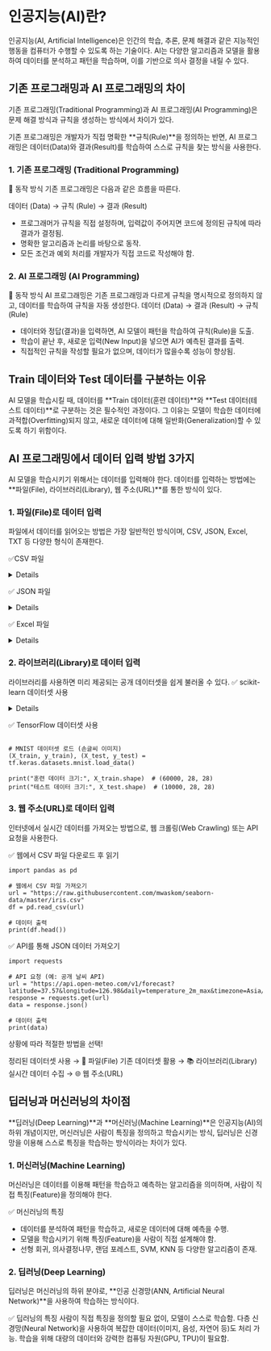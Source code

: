 # 인공지능(AI)란?
인공지능(AI, Artificial Intelligence)은 인간의 학습, 추론, 문제 해결과 같은 지능적인 행동을 컴퓨터가 수행할 수 있도록 하는 기술이다. AI는 다양한 알고리즘과 모델을 활용하여 데이터를 분석하고 패턴을 학습하며, 이를 기반으로 의사 결정을 내릴 수 있다.

## 기존 프로그래밍과 AI 프로그래밍의 차이
기존 프로그래밍(Traditional Programming)과 AI 프로그래밍(AI Programming)은 문제 해결 방식과 규칙을 생성하는 방식에서 차이가 있다.

기존 프로그래밍은 개발자가 직접 명확한 **규칙(Rule)**을 정의하는 반면,
AI 프로그래밍은 데이터(Data)와 결과(Result)를 학습하여 스스로 규칙을 찾는 방식을 사용한다.

### 1. 기존 프로그래밍 (Traditional Programming)
🔹 동작 방식
기존 프로그래밍은 다음과 같은 흐름을 따른다.

데이터 (Data) → 규칙 (Rule) → 결과 (Result)

- 프로그래머가 규칙을 직접 설정하며, 입력값이 주어지면 코드에 정의된 규칙에 따라 결과가 결정됨.
- 명확한 알고리즘과 논리를 바탕으로 동작.
- 모든 조건과 예외 처리를 개발자가 직접 코드로 작성해야 함.

### 2. AI 프로그래밍 (AI Programming)
🔹 동작 방식
AI 프로그래밍은 기존 프로그래밍과 다르게 규칙을 명시적으로 정의하지 않고, 데이터를 학습하여 규칙을 자동 생성한다.
데이터 (Data) → 결과 (Result) → 규칙 (Rule)

- 데이터와 정답(결과)을 입력하면, AI 모델이 패턴을 학습하여 규칙(Rule)을 도출.
- 학습이 끝난 후, 새로운 입력(New Input)을 넣으면 AI가 예측된 결과를 출력.
- 직접적인 규칙을 작성할 필요가 없으며, 데이터가 많을수록 성능이 향상됨.

## Train 데이터와 Test 데이터를 구분하는 이유
AI 모델을 학습시킬 때, 데이터를 **Train 데이터(훈련 데이터)**와 **Test 데이터(테스트 데이터)**로 구분하는 것은 필수적인 과정이다.
그 이유는 모델이 학습한 데이터에 과적합(Overfitting)되지 않고, 새로운 데이터에 대해 일반화(Generalization)할 수 있도록 하기 위함이다.

## AI 프로그래밍에서 데이터 입력 방법 3가지
AI 모델을 학습시키기 위해서는 데이터를 입력해야 한다.
데이터를 입력하는 방법에는 **파일(File), 라이브러리(Library), 웹 주소(URL)**를 통한 방식이 있다.

### 1. 파일(File)로 데이터 입력
파일에서 데이터를 읽어오는 방법은 가장 일반적인 방식이며, CSV, JSON, Excel, TXT 등 다양한 형식이 존재한다.

✅CSV 파일
<details>
    
```
import pandas as pd

# CSV 파일에서 데이터 읽기
df = pd.read_csv("data.csv")

# 데이터 출력
print(df.head())
```
</details>

✅ JSON 파일
<details>
    
```
import json

# JSON 파일 열기
with open("data.json", "r") as f:
    data = json.load(f)

# 데이터 확인
print(data)
```
</details>

✅ Excel 파일
<details>
    
```
import pandas as pd

# Excel 파일에서 데이터 읽기
df = pd.read_excel("data.xlsx")

# 데이터 출력
print(df.head())
```
</details>

### 2. 라이브러리(Library)로 데이터 입력
라이브러리를 사용하면 미리 제공되는 공개 데이터셋을 쉽게 불러올 수 있다.
✅ scikit-learn 데이터셋 사용
<details>
    
```from sklearn.datasets import load_iris

# 아이리스(붓꽃) 데이터셋 불러오기
iris = load_iris()

# 데이터 확인
print(iris.data[:5])  # 첫 5개 샘플 출력
print(iris.target[:5])  # 레이블(정답) 출력
```
</details>

✅ TensorFlow 데이터셋 사용
```import tensorflow as tf

# MNIST 데이터셋 로드 (손글씨 이미지)
(X_train, y_train), (X_test, y_test) = tf.keras.datasets.mnist.load_data()

print("훈련 데이터 크기:", X_train.shape)  # (60000, 28, 28)
print("테스트 데이터 크기:", X_test.shape)  # (10000, 28, 28)
```

### 3. 웹 주소(URL)로 데이터 입력
인터넷에서 실시간 데이터를 가져오는 방법으로, 웹 크롤링(Web Crawling) 또는 API 요청을 사용한다.

✅ 웹에서 CSV 파일 다운로드 후 읽기
```
import pandas as pd

# 웹에서 CSV 파일 가져오기
url = "https://raw.githubusercontent.com/mwaskom/seaborn-data/master/iris.csv"
df = pd.read_csv(url)

# 데이터 출력
print(df.head())
```

✅ API를 통해 JSON 데이터 가져오기
```
import requests

# API 요청 (예: 공개 날씨 API)
url = "https://api.open-meteo.com/v1/forecast?latitude=37.57&longitude=126.98&daily=temperature_2m_max&timezone=Asia/Seoul"
response = requests.get(url)
data = response.json()

# 데이터 출력
print(data)
```

상황에 따라 적절한 방법을 선택!

정리된 데이터셋 사용 → 📂 파일(File)
기존 데이터셋 활용 → 📚 라이브러리(Library)
실시간 데이터 수집 → 🌐 웹 주소(URL)

## 딥러닝과 머신러닝의 차이점
**딥러닝(Deep Learning)**과 **머신러닝(Machine Learning)**은 인공지능(AI)의 하위 개념이지만,
머신러닝은 사람이 특징을 정의하고 학습시키는 방식, 딥러닝은 신경망을 이용해 스스로 특징을 학습하는 방식이라는 차이가 있다.

### 1. 머신러닝(Machine Learning)
머신러닝은 데이터를 이용해 패턴을 학습하고 예측하는 알고리즘을 의미하며, 사람이 직접 특징(Feature)을 정의해야 한다.

✅ 머신러닝의 특징
- 데이터를 분석하여 패턴을 학습하고, 새로운 데이터에 대해 예측을 수행.
- 모델을 학습시키기 위해 특징(Feature)을 사람이 직접 설계해야 함.
- 선형 회귀, 의사결정나무, 랜덤 포레스트, SVM, KNN 등 다양한 알고리즘이 존재.

### 2. 딥러닝(Deep Learning)
딥러닝은 머신러닝의 하위 분야로, **인공 신경망(ANN, Artificial Neural Network)**을 사용하여 학습하는 방식이다.

✅ 딥러닝의 특징
사람이 직접 특징을 정의할 필요 없이, 모델이 스스로 학습함.
다층 신경망(Neural Network)을 사용하여 복잡한 데이터(이미지, 음성, 자연어 등)도 처리 가능.
학습을 위해 대량의 데이터와 강력한 컴퓨팅 자원(GPU, TPU)이 필요함.
